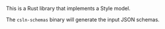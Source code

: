 This is a Rust library that implements a Style model.

The `csln-schemas` binary will generate the input JSON schemas.
